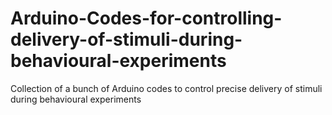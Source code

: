 # Arduino-Codes-for-controlling-delivery-of-stimuli-during-behavioural-experiments
Collection of a bunch of Arduino codes to control precise delivery of stimuli during behavioural experiments
